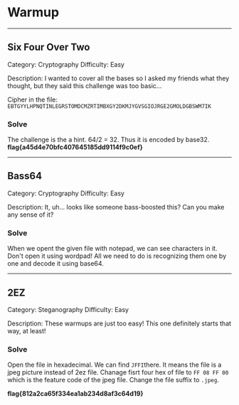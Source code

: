 # Warmup
---
## Six Four Over Two
Category: Cryptography
Difficulty: Easy

Description:
I wanted to cover all the bases so I asked my friends what they thought, but they said this challenge was too basic...

Cipher in the file:
`
EBTGYYLHPNQTINLEGRSTOMDCMZRTIMBXGY2DKMJYGVSGIOJRGE2GMOLDGBSWM7IK
`
### Solve
The challenge is the a hint. 64/2 = 32. Thus it is encoded by base32.
**flag{a45d4e70bfc407645185dd9114f9c0ef}**

---

## Bass64
Category: Cryptography
Difficulty: Easy

Description:
It, uh... looks like someone bass-boosted this? Can you make any sense of it?


### Solve
When we opent the given file with notepad, we can see characters in it.
Don't open it using wordpad!
All we need to do is recognizing them one by one and decode it using base64.

---

## 2EZ
Category: Steganography
Difficulty: Easy

Description:
These warmups are just too easy! This one definitely starts that way, at least!

### Solve
Open the file in hexadecimal.
We can find `JFFI`there. It means the file is a jpeg picture instead of 2ez file.
Chanage fisrt four hex of file to `FF 08 FF 00` which is the feature code of the jpeg file.
Change the file suffix to `.jpeg`.

**flag{812a2ca65f334ea1ab234d8af3c64d19}**
